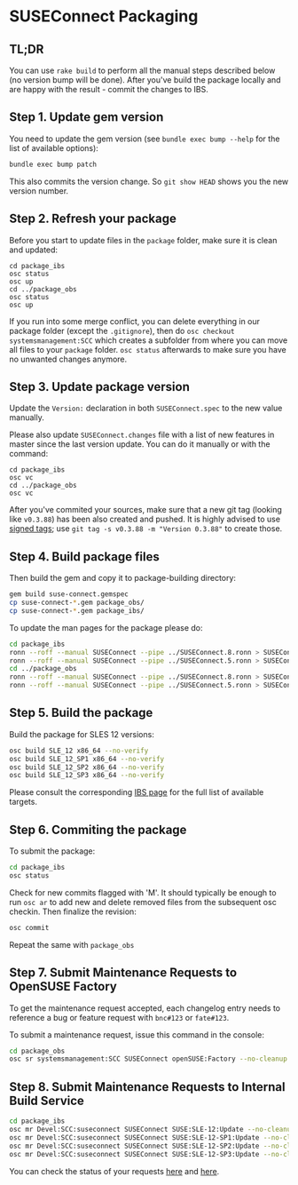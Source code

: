 # SUSEConnect Packaging

## TL;DR

You can use `rake build` to perform all the manual steps described below (no version bump will be done).
After you've build the package locally and are happy with the result - commit the changes to IBS.

## Step 1. Update gem version

You need to update the gem version (see `bundle exec bump --help` for the list of available options):

```bash
bundle exec bump patch
```
This also commits the version change. So `git show HEAD` shows you the new version number.

## Step 2. Refresh your package

Before you start to update files in the `package` folder, make sure it is clean and updated:
```
cd package_ibs
osc status
osc up
cd ../package_obs
osc status
osc up
```

If you run into some merge conflict, you can delete everything in our package folder (except the `.gitignore`), then do
`osc checkout systemsmanagement:SCC` which creates a subfolder from where you can move all files to your `package` folder.
`osc status` afterwards to make sure you have no unwanted changes anymore.

## Step 3. Update package version

Update the `Version:` declaration in both `SUSEConnect.spec` to the new value manually.

Please also update `SUSEConnect.changes` file with a list of new features in master since the last version update. You can do it manually or with the command:
```
cd package_ibs
osc vc
cd ../package_obs
osc vc
```

After you've commited your sources, make sure that a new git tag (looking like `v0.3.88`) has been also created and pushed. It is highly advised to use [signed tags](https://git-scm.com/book/en/v2/Git-Tools-Signing-Your-Work); use `git tag -s v0.3.88 -m "Version 0.3.88"` to create those.

## Step 4. Build package files

Then build the gem and copy it to package-building directory:

```bash
gem build suse-connect.gemspec
cp suse-connect-*.gem package_obs/
cp suse-connect-*.gem package_ibs/
```

To update the man pages for the package please do:

```bash
cd package_ibs
ronn --roff --manual SUSEConnect --pipe ../SUSEConnect.8.ronn > SUSEConnect.8  && gzip -f SUSEConnect.8
ronn --roff --manual SUSEConnect --pipe ../SUSEConnect.5.ronn > SUSEConnect.5  && gzip -f SUSEConnect.5
cd ../package_obs
ronn --roff --manual SUSEConnect --pipe ../SUSEConnect.8.ronn > SUSEConnect.8  && gzip -f SUSEConnect.8
ronn --roff --manual SUSEConnect --pipe ../SUSEConnect.5.ronn > SUSEConnect.5  && gzip -f SUSEConnect.5
```

## Step 5. Build the package

Build the package for SLES 12 versions:

```bash
osc build SLE_12 x86_64 --no-verify
osc build SLE_12_SP1 x86_64 --no-verify
osc build SLE_12_SP2 x86_64 --no-verify
osc build SLE_12_SP3 x86_64 --no-verify
```

Please consult the corresponding [IBS page](https://build.opensuse.org/package/show/systemsmanagement:SCC/SUSEConnect) for the full list of available targets.

## Step 6. Commiting the package

To submit the package:
```bash
cd package_ibs
osc status
```

Check for new commits flagged with 'M'.
It should typically be enough to run `osc ar` to add new and delete removed files from the subsequent osc checkin. Then finalize the revision:

```bash
osc commit
```

Repeat the same with `package_obs`

## Step 7. Submit Maintenance Requests to OpenSUSE Factory

To get the maintenance request accepted, each changelog entry needs to reference a bug or feature
request with `bnc#123` or `fate#123`.

To submit a maintenance request, issue this command in the console:

```bash
cd package_obs
osc sr systemsmanagement:SCC SUSEConnect openSUSE:Factory --no-cleanup
```


## Step 8. Submit Maintenance Requests to Internal Build Service

```bash
cd package_ibs
osc mr Devel:SCC:suseconnect SUSEConnect SUSE:SLE-12:Update --no-cleanup
osc mr Devel:SCC:suseconnect SUSEConnect SUSE:SLE-12-SP1:Update --no-cleanup
osc mr Devel:SCC:suseconnect SUSEConnect SUSE:SLE-12-SP2:Update --no-cleanup
osc mr Devel:SCC:suseconnect SUSEConnect SUSE:SLE-12-SP3:Update --no-cleanup
```


You can check the status of your requests [here](https://build.opensuse.org/package/requests/systemsmanagement:SCC/SUSEConnect) and [here](https://build.suse.de/package/requests/Devel:SCC:suseconnect/SUSEConnect).
